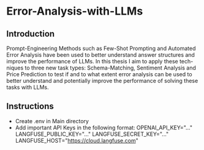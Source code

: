 # Error-Analysis-with-LLMs
## Introduction
Prompt-Engineering Methods such as Few-Shot Prompting and Automated Error Analysis have been used to better understand answer structures and improve the performance of LLMs. In this thesis I aim to apply these tech-
niques to three new task types: Schema-Matching, Sentiment Analysis and Price Prediction to
test if and to what extent error analysis can be used to better understand and potentially improve
the performance of solving these tasks with LLMs.

## Instructions
- Create .env in Main directory
- Add important API Keys in the following format:
OPENAI_API_KEY="..."
LANGFUSE_PUBLIC_KEY="..."
LANGFUSE_SECRET_KEY="..."
LANGFUSE_HOST="https://cloud.langfuse.com"

 
